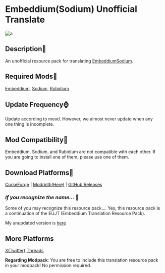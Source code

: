 # **Embeddium(Sodium) Unofficial Translate**

![a](https://cdn.modrinth.com/data/cached_images/5a8783b59ee7346ce8cede59852b57520422fa75_0.webp)

## Description📖
An unofficial resource pack for translating [Embeddium](https://modrinth.com/mod/embeddium)[Sodium](https://modrinth.com/mod/sodium).

## Required Mods🔴
[Embeddium](https://github.com/FiniteReality/embeddium), [Sodium](https://github.com/CaffeineMC/sodium-fabric), [Rubidium](https://github.com/Asek3/Rubidium)

## Update Frequency⌚
Update according to mood.
However, we almost never update when any one thing is incomplete.

## Mod Compatibility👜
Embeddium, Sodium, and Rubidium are not compatible with each other. If you are going to install one of them, please use one of them.

## Download Platforms📁
[CurseForge](https://www.curseforge.com/minecraft/texture-packs/eujt-continued/files/all?page=1&pageSize=20) | [Modrinth(Here)](https://modrinth.com/resourcepack/eujt-continued/versions) | [GitHub Releases](https://github.com/penpea/eujt-continued/releases)


### _If you recognize the name..._ 🐧
Some of you may recognize this resource pack....
Yes, this resource pack is a continuation of the EUJT (Embeddium Translation Resource Pack).

My unupdated version is [here](https://modrinth.com/resourcepack/eujt)

## More Platforms
[X(Twitter)](https://x.com/penguin06329b) [Threads](https://www.threads.net/@penguin06329_mc)

**Regarding Modpack**: 
You are free to include this translation resource pack in your modpack! No permission required.
